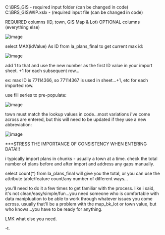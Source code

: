 C:\BRS_GIS - required input folder (can be changed in code)
C:\BRS_GIS\WIP.xslx - (required input file (can be changed in code)

REQUIRED columns (ID, town, GIS Map & Lot)
OPTIONAL columns (everything else)

![image](https://user-images.githubusercontent.com/39959187/130373958-23292628-2799-4789-b45a-e7535e5c1150.png)

select MAX(idValue) As ID from la_plans_final to get current max id:

![image](https://user-images.githubusercontent.com/39959187/130374102-8ac4d6df-acd9-4cc7-a446-202f2b36f8fe.png)

add 1 to that and use the new number as the first ID value in your import sheet.  +1 for each subsequent row...

ex: max ID is 77114366, so 77114367 is used in sheet...+1, etc for each imported row.

use fill series to pre-populate:

![image](https://user-images.githubusercontent.com/39959187/130374125-7f0e8295-7ea4-40d6-8a46-6dbde317d090.png)

town must match the lookup values in code...most variations i've come across are entered, but this will need to be updated if they use a new abbreviation:

![image](https://user-images.githubusercontent.com/39959187/130374320-3d66382c-2595-4de1-b893-a3ff75b7bf38.png)

***STRESS THE IMPORTANCE OF CONSISTENCY WHEN ENTERING DATA!!!

i typically import plans in chunks - usually a town at a time.  check the total number of plans before and after import and address any gaps manually.

select count(*) from la_plans_final will give you the total, or you can use the attribute table/feature count/any number of different ways...

you'll need to do it a few times to get familiar with the process.  like i said, it's not clean/easy/simple/fun...you need someone who is comfortable with data manipluation to be able to work through whatever issues you come across.  usually that'll be a problem with the map_bk_lot or town value, but who knows...you have to be ready for anything.

LMK what else you need.

-t.

